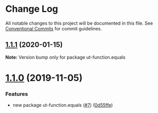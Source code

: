 # Change Log

All notable changes to this project will be documented in this file.
See [Conventional Commits](https://conventionalcommits.org) for commit guidelines.

## [1.1.1](https://github.com/softwaregroup-bg/ut-function/compare/ut-function.xml2json@1.1.5...ut-function.equals@1.1.1) (2020-01-15)

**Note:** Version bump only for package ut-function.equals





# [1.1.0](https://github.com/softwaregroup-bg/ut-function/compare/ut-function.currency@1.0.3...ut-function.equals@1.1.0) (2019-11-05)


### Features

* new package ut-function.equals ([#7](https://github.com/softwaregroup-bg/ut-function/issues/7)) ([0d55ffe](https://github.com/softwaregroup-bg/ut-function/commit/0d55ffe))
